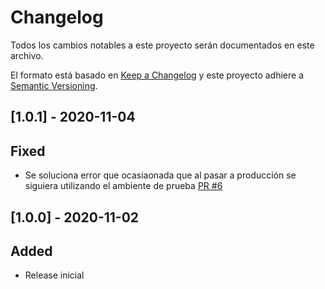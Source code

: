 # Changelog
Todos los cambios notables a este proyecto serán documentados en este archivo.

El formato está basado en [Keep a Changelog](http://keepachangelog.com/en/1.0.0/)
y este proyecto adhiere a [Semantic Versioning](http://semver.org/spec/v2.0.0.html).

## [1.0.1] - 2020-11-04
## Fixed
- Se soluciona error que ocasiaonada que al pasar a producción se siguiera utilizando el ambiente de prueba [PR #6](https://github.com/TransbankDevelopers/transbank-plugin-woocommerce-webpay-rest/pull/6)

## [1.0.0] - 2020-11-02
## Added
- Release inicial
